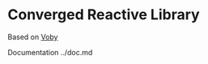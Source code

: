 # Converged Reactive Library 

Based on [Voby](https://github.com/vobyjs/oby)

Documentation ../doc.md